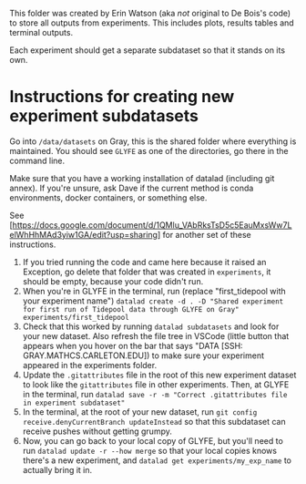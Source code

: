 This folder was created by Erin Watson
(aka _not_ original to De Bois's code) 
to store all outputs from experiments.
This includes plots, results tables and 
terminal outputs.

Each experiment should get a separate subdataset 
so that it stands on its own. 

# Instructions for creating new experiment subdatasets

Go into `/data/datasets` on Gray, this is the shared 
folder where everything is maintained. You should see `GLYFE`
as one of the directories, go there in the command line. 

Make sure that you have a working installation of datalad 
(including git annex). If you're unsure, ask Dave if the 
current method is conda environments, docker containers,
or something else.

See [https://docs.google.com/document/d/1QMlu_VAbRksTsD5c5EauMxsWw7LelWhHhMAd3yiw1GA/edit?usp=sharing]
for another set of these instructions.

1. If you tried running the code and came here because it raised an Exception, go delete that folder that was created in `experiments`, it should be empty, because your code didn't run.
2. When you're in GLYFE in the terminal, run (replace "first_tidepool with your experiment name") `datalad create -d . -D "Shared experiment for first run of Tidepool data through GLYFE on Gray" experiments/first_tidepool`
3. Check that this worked by running `datalad subdatasets` and look for your new dataset. Also refresh the file tree in VSCode (little button that appears when you hover on the bar that says "DATA [SSH: GRAY.MATHCS.CARLETON.EDU]) to make sure your experiment appeared in the experiments folder.
4. Update the `.gitattributes` file in the root of this new experiment dataset to look like the `gitattributes` file in other experiments. Then, at GLYFE in the terminal, run `datalad save -r -m "Correct .gitattributes file in experiment subdataset"` 
5. In the terminal, at the root of your new dataset, run `git config receive.denyCurrentBranch updateInstead` so that this subdataset can receive pushes without getting grumpy.
6. Now, you can go back to your local copy of GLYFE, but you'll need to run `datalad update -r --how merge` so that your local copies knows there's a new experiment, and `datalad get experiments/my_exp_name` to actually bring it in.